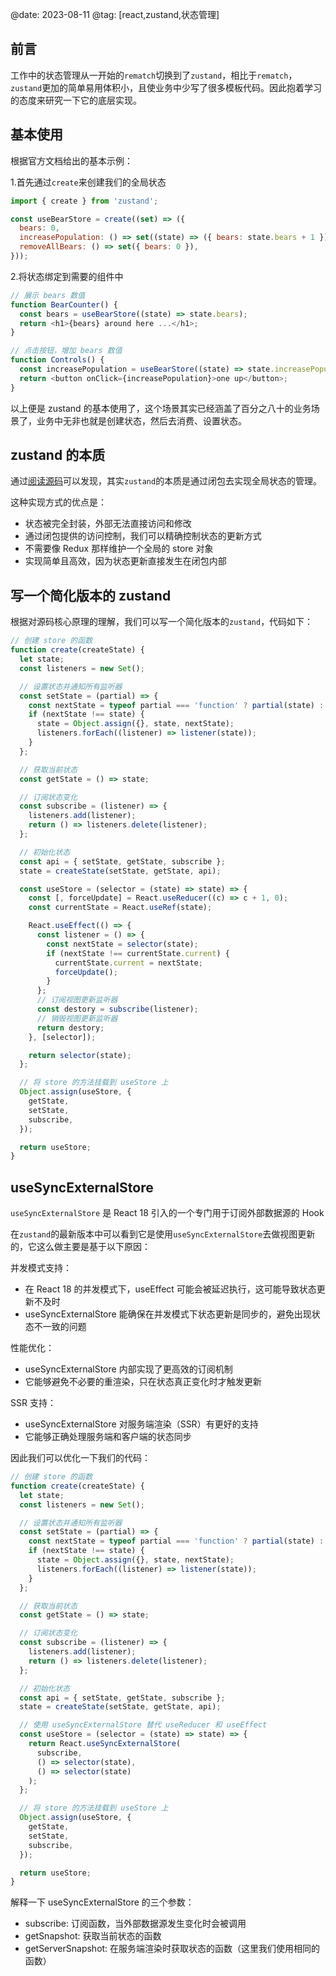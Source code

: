 @date: 2023-08-11
@tag: [react,zustand,状态管理]

## 前言

工作中的状态管理从一开始的`rematch`切换到了`zustand`，相比于`rematch`，`zustand`更加的简单易用体积小，且使业务中少写了很多模板代码。因此抱着学习的态度来研究一下它的底层实现。

## 基本使用

根据官方文档给出的基本示例：

1.首先通过`create`来创建我们的全局状态

```js
import { create } from 'zustand';

const useBearStore = create((set) => ({
  bears: 0,
  increasePopulation: () => set((state) => ({ bears: state.bears + 1 })),
  removeAllBears: () => set({ bears: 0 }),
}));
```

2.将状态绑定到需要的组件中

```js
// 展示 bears 数值
function BearCounter() {
  const bears = useBearStore((state) => state.bears);
  return <h1>{bears} around here ...</h1>;
}

// 点击按钮，增加 bears 数值
function Controls() {
  const increasePopulation = useBearStore((state) => state.increasePopulation);
  return <button onClick={increasePopulation}>one up</button>;
}
```

以上便是 zustand 的基本使用了，这个场景其实已经涵盖了百分之八十的业务场景了，业务中无非也就是创建状态，然后去消费、设置状态。

## zustand 的本质

通过[阅读源码](https://github.com/pmndrs/zustand/tree/main/src)可以发现，其实`zustand`的本质是通过闭包去实现全局状态的管理。

这种实现方式的优点是：

- 状态被完全封装，外部无法直接访问和修改
- 通过闭包提供的访问控制，我们可以精确控制状态的更新方式
- 不需要像 Redux 那样维护一个全局的 store 对象
- 实现简单且高效，因为状态更新直接发生在闭包内部

## 写一个简化版本的 zustand

根据对源码核心原理的理解，我们可以写一个简化版本的`zustand`，代码如下：

```js
// 创建 store 的函数
function create(createState) {
  let state;
  const listeners = new Set();

  // 设置状态并通知所有监听器
  const setState = (partial) => {
    const nextState = typeof partial === 'function' ? partial(state) : partial;
    if (nextState !== state) {
      state = Object.assign({}, state, nextState);
      listeners.forEach((listener) => listener(state));
    }
  };

  // 获取当前状态
  const getState = () => state;

  // 订阅状态变化
  const subscribe = (listener) => {
    listeners.add(listener);
    return () => listeners.delete(listener);
  };

  // 初始化状态
  const api = { setState, getState, subscribe };
  state = createState(setState, getState, api);

  const useStore = (selector = (state) => state) => {
    const [, forceUpdate] = React.useReducer((c) => c + 1, 0);
    const currentState = React.useRef(state);

    React.useEffect(() => {
      const listener = () => {
        const nextState = selector(state);
        if (nextState !== currentState.current) {
          currentState.current = nextState;
          forceUpdate();
        }
      };
      // 订阅视图更新监听器
      const destory = subscribe(listener);
      // 销毁视图更新监听器
      return destory;
    }, [selector]);

    return selector(state);
  };

  // 将 store 的方法挂载到 useStore 上
  Object.assign(useStore, {
    getState,
    setState,
    subscribe,
  });

  return useStore;
}
```

## useSyncExternalStore

`useSyncExternalStore` 是 React 18 引入的一个专门用于订阅外部数据源的 Hook

在`zustand`的最新版本中可以看到它是使用`useSyncExternalStore`去做视图更新的，它这么做主要是基于以下原因：

并发模式支持：

- 在 React 18 的并发模式下，useEffect 可能会被延迟执行，这可能导致状态更新不及时
- useSyncExternalStore 能确保在并发模式下状态更新是同步的，避免出现状态不一致的问题

性能优化：

- useSyncExternalStore 内部实现了更高效的订阅机制
- 它能够避免不必要的重渲染，只在状态真正变化时才触发更新

SSR 支持：

- useSyncExternalStore 对服务端渲染（SSR）有更好的支持
- 它能够正确处理服务端和客户端的状态同步

因此我们可以优化一下我们的代码：

```js
// 创建 store 的函数
function create(createState) {
  let state;
  const listeners = new Set();

  // 设置状态并通知所有监听器
  const setState = (partial) => {
    const nextState = typeof partial === 'function' ? partial(state) : partial;
    if (nextState !== state) {
      state = Object.assign({}, state, nextState);
      listeners.forEach((listener) => listener(state));
    }
  };

  // 获取当前状态
  const getState = () => state;

  // 订阅状态变化
  const subscribe = (listener) => {
    listeners.add(listener);
    return () => listeners.delete(listener);
  };

  // 初始化状态
  const api = { setState, getState, subscribe };
  state = createState(setState, getState, api);

  // 使用 useSyncExternalStore 替代 useReducer 和 useEffect
  const useStore = (selector = (state) => state) => {
    return React.useSyncExternalStore(
      subscribe,
      () => selector(state),
      () => selector(state)
    );
  };

  // 将 store 的方法挂载到 useStore 上
  Object.assign(useStore, {
    getState,
    setState,
    subscribe,
  });

  return useStore;
}
```

解释一下 useSyncExternalStore 的三个参数：

- subscribe: 订阅函数，当外部数据源发生变化时会被调用
- getSnapshot: 获取当前状态的函数
- getServerSnapshot: 在服务端渲染时获取状态的函数（这里我们使用相同的函数）
